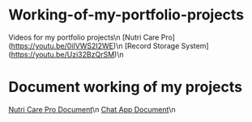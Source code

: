 # Working-of-my-portfolio-projects
Videos for my portfolio projects\n
[Nutri Care Pro] (https://youtu.be/0iIVWS2I2WE)\n
[Record Storage System] (https://youtu.be/Uzi32BzQrSM)\n
# Document working of my projects
[Nutri Care Pro Document](library%20Document.pdf)\n
[Chat App Document](Slack_like_Communication_Tool.docx)\n

